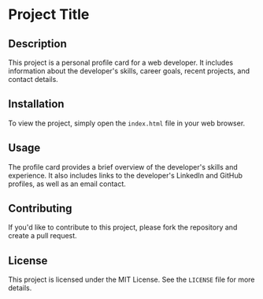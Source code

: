 # Project Title

## Description

This project is a personal profile card for a web developer. It includes information about the developer's skills, career goals, recent projects, and contact details.

## Installation

To view the project, simply open the `index.html` file in your web browser.

## Usage

The profile card provides a brief overview of the developer's skills and experience. It also includes links to the developer's LinkedIn and GitHub profiles, as well as an email contact.

## Contributing

If you'd like to contribute to this project, please fork the repository and create a pull request.

## License

This project is licensed under the MIT License. See the `LICENSE` file for more details.

